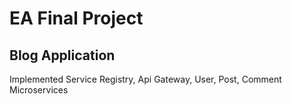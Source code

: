 # EA Final Project
## Blog Application

Implemented Service Registry, Api Gateway, User, Post, Comment Microservices
